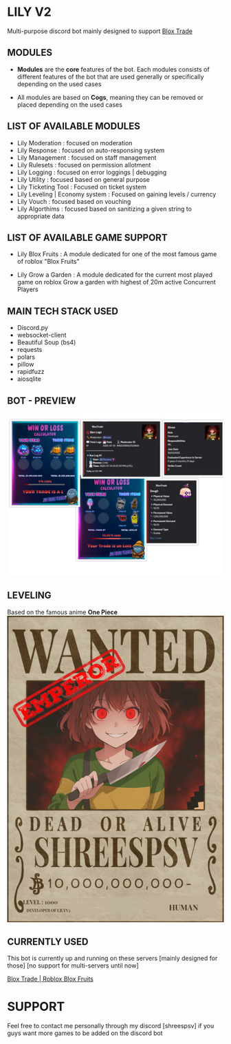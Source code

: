 # LILY V2

Multi-purpose discord bot mainly designed to support [Blox Trade](discord.gg/bloxtrade)

## MODULES
- __Modules__ are the __core__ features of the bot. Each modules consists of different features of the bot that are used generally or specifically depending on the used cases

- All modules are based on __Cogs__, meaning they can be removed or placed depending on the used cases

## LIST OF AVAILABLE MODULES
- Lily Moderation : focused on moderation
- Lily Response : focused on auto-responsing system
- Lily Management : focused on staff management 
- Lily Rulesets : focused on permission allotment
- Lily Logging : focused on error loggings | debugging
- Lily Utility : focused based on general purpose
- Lily Ticketing Tool : Focused on ticket system
- Lily Leveling | Economy system : Focused on gaining levels / currency
- Lily Vouch : focused based on vouching
- Lily Algorthims : focused based on sanitizing a given string to appropriate data

## LIST OF AVAILABLE GAME SUPPORT
- Lily Blox Fruits : A module dedicated for one of the most famous game of roblox "Blox Fruits"

- Lily Grow a Garden : A module dedicated for the current most played game on roblox Grow a garden with highest of 20m active Concurrent Players


## MAIN TECH STACK USED
- Discord.py
- websocket-client
- Beautiful Soup (bs4)
- requests
- polars
- pillow
- rapidfuzz
- aiosqlite

## BOT - PREVIEW
![Preview](misc/Collage.png)

## LEVELING
Based on the famous anime **One Piece**
![Preview](misc/wanted.png)


## CURRENTLY USED
This bot is currently up and running on these servers [mainly designed for those] [no support for multi-servers until now]

[Blox Trade | Roblox Blox Fruits](https://discord.gg/bloxtrade)

# SUPPORT
Feel free to contact me personally through my discord [shreespsv] if you guys want more games to be added on the discord bot
